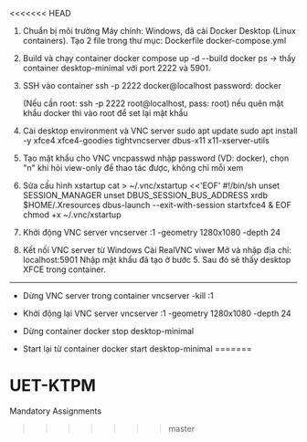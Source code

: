 <<<<<<< HEAD
1. Chuẩn bị môi trường
    Máy chính: Windows, đã cài Docker Desktop (Linux containers).
    Tạo 2 file trong thư mục: 
        Dockerfile
        docker-compose.yml

2. Build và chạy container 
    docker compose up -d --build
    docker ps
    -> thấy container desktop-minimal với port 2222 và 5901.

3. SSH vào container
    ssh -p 2222 docker@localhost
    password: docker

    (Nếu cần root: ssh -p 2222 root@localhost, pass: root) nếu quên mật khẩu docker thì vào 
    root để set lại mật khẩu 


4. Cài desktop environment và VNC server
    sudo apt update
    sudo apt install -y xfce4 xfce4-goodies tightvncserver dbus-x11 x11-xserver-utils


5. Tạo mật khẩu cho VNC 
    vncpasswd
    nhập password (VD: docker), chọn "n" khi hỏi view-only để thao tác được, không chỉ mỗi xem

6. Sửa cấu hình xstartup
    cat > ~/.vnc/xstartup <<'EOF'
    #!/bin/sh
    unset SESSION_MANAGER
    unset DBUS_SESSION_BUS_ADDRESS
    xrdb $HOME/.Xresources
    dbus-launch --exit-with-session startxfce4 &
    EOF
    chmod +x ~/.vnc/xstartup

7. Khởi động VNC server 
    vncserver :1 -geometry 1280x1080 -depth 24


8. Kết nối VNC server từ Windows
    Cài RealVNC viwer
    Mở và nhập địa chỉ: localhost:5901
    Nhập mật khẩu đã tạo ở bước 5.
    Sau đó sẽ thấy desktop XFCE trong container.

--------------------
- Dừng VNC server trong container 
    vncserver -kill :1

- Khởi động lại VNC server
    vncserver :1 -geometry 1280x1080 -depth 24

- Dừng container 
    docker stop desktop-minimal

- Start lại từ container
    docker start desktop-minimal
=======
# UET-KTPM
Mandatory Assignments
>>>>>>> master
